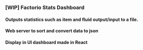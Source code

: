 ### [WIP] Factorio Stats Dashboard

#### Outputs statistics such as item and fluid output/input to a file.
#### Web server to sort and convert data to json 
#### Display in UI dashboard made in React
